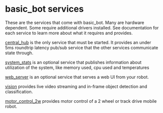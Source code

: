 # basic_bot services

These are the services that come with basic_bot.  Many are hardware dependent.  Some require additional drivers installed.  See documentation for each service to learn more about what it requires and provides.

[central_hub](https://littlebee.github.io/basic_bot/Api%20Docs/services/central_hub/) is the only service that must be started.  It provides an under 5ms roundtrip latency pub/sub service that the other services communicate state through.

[system_stats](https://littlebee.github.io/basic_bot/Api%20Docs/services/system_stats/) is an optional service that publishes information about utilization of the system, like memory used, cpu used and temperatures

[web_server](https://littlebee.github.io/basic_bot/Api%20Docs/services/web_server/) is an optional service that serves a web UI from your robot.

[vision](https://littlebee.github.io/basic_bot/Api%20Docs/services/vision/) provides live video streaming and in-frame object detection and classification.

[motor_control_2w](https://littlebee.github.io/basic_bot/Api%20Docs/services/motor_control_2w/) provides motor control of a 2 wheel or track drive mobile robot.

